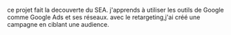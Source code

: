 ce projet fait la decouverte du SEA.
j'apprends à utiliser les outils de Google comme Google Ads et ses réseaux.
avec le retargeting,j'ai créé une campagne en ciblant une audience.
